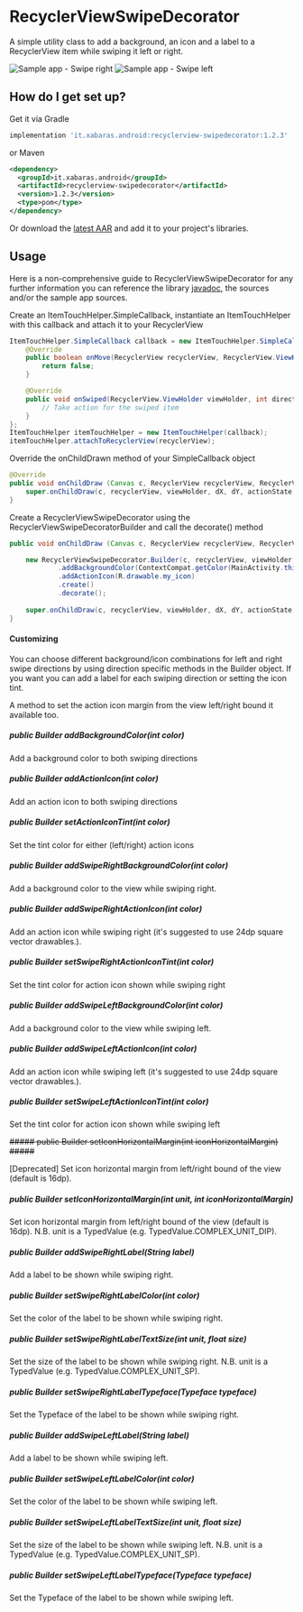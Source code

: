 # RecyclerViewSwipeDecorator #
A simple utility class to add a background, an icon and a label to a RecyclerView item while swiping it left or right.

![Sample app - Swipe right](https://xabaras.github.io/RecyclerViewSwipeDecorator/img/screen01.png)
![Sample app - Swipe left](https://xabaras.github.io/RecyclerViewSwipeDecorator/img/screen02.png)

## How do I get set up? ##
Get it via Gradle
```groovy
implementation 'it.xabaras.android:recyclerview-swipedecorator:1.2.3'
```
or Maven
```xml
<dependency>
  <groupId>it.xabaras.android</groupId>
  <artifactId>recyclerview-swipedecorator</artifactId>
  <version>1.2.3</version>
  <type>pom</type>
</dependency>
```

Or download the [latest AAR](https://bintray.com/xabaras/maven/RecyclerViewSwipeDecorator/_latestVersion) and add it to your project's libraries.

## Usage ##
Here is a non-comprehensive guide to RecyclerViewSwipeDecorator for any further information you can reference the library [javadoc](https://xabaras.github.io/RecyclerViewSwipeDecorator/javadoc/), the sources and/or the sample app sources.

Create an ItemTouchHelper.SimpleCallback, instantiate an ItemTouchHelper with this callback and attach it to your RecyclerView
```java
ItemTouchHelper.SimpleCallback callback = new ItemTouchHelper.SimpleCallback(0, ItemTouchHelper.RIGHT | ItemTouchHelper.LEFT) {
    @Override
    public boolean onMove(RecyclerView recyclerView, RecyclerView.ViewHolder viewHolder, RecyclerView.ViewHolder target) {
        return false;
    }

    @Override
    public void onSwiped(RecyclerView.ViewHolder viewHolder, int direction) {
        // Take action for the swiped item
    }
};
ItemTouchHelper itemTouchHelper = new ItemTouchHelper(callback);
itemTouchHelper.attachToRecyclerView(recyclerView);
```

Override the onChildDrawn method of your SimpleCallback object
```java
@Override
public void onChildDraw (Canvas c, RecyclerView recyclerView, RecyclerView.ViewHolder viewHolder,float dX, float dY,int actionState, boolean isCurrentlyActive){
    super.onChildDraw(c, recyclerView, viewHolder, dX, dY, actionState, isCurrentlyActive);
}
```

Create a RecyclerViewSwipeDecorator using the RecyclerViewSwipeDecoratorBuilder and call the decorate() method
```java
public void onChildDraw (Canvas c, RecyclerView recyclerView, RecyclerView.ViewHolder viewHolder,float dX, float dY,int actionState, boolean isCurrentlyActive){

    new RecyclerViewSwipeDecorator.Builder(c, recyclerView, viewHolder, dX, dY, actionState, isCurrentlyActive)
            .addBackgroundColor(ContextCompat.getColor(MainActivity.this, R.color.my_background))
            .addActionIcon(R.drawable.my_icon)
            .create()
            .decorate();
            
    super.onChildDraw(c, recyclerView, viewHolder, dX, dY, actionState, isCurrentlyActive);
}
```

#### Customizing ####
You can choose different background/icon combinations for left and right swipe directions by using direction specific methods in the Builder object.
If you want you can add a label for each swiping direction or setting the icon tint.

A method to set the action icon margin from the view left/right bound it available too.

##### public Builder addBackgroundColor(int color) #####
Add a background color to both swiping directions

##### public Builder addActionIcon(int color) #####
Add an action icon to both swiping directions

##### public Builder setActionIconTint(int color) #####
Set the tint color for either (left/right) action icons

##### public Builder addSwipeRightBackgroundColor(int color) #####
Add a background color to the view while swiping right.

##### public Builder addSwipeRightActionIcon(int color) #####
Add an action icon while swiping right (it's suggested to use 24dp square vector drawables.).

##### public Builder setSwipeRightActionIconTint(int color) #####
Set the tint color for action icon shown while swiping right

##### public Builder addSwipeLeftBackgroundColor(int color) #####
Add a background color to the view while swiping left.

##### public Builder addSwipeLeftActionIcon(int color) #####
Add an action icon while swiping left (it's suggested to use 24dp square vector drawables.).

##### public Builder setSwipeLeftActionIconTint(int color) #####
Set the tint color for action icon shown while swiping left

~~##### public Builder setIconHorizontalMargin(int iconHorizontalMargin) #####~~

[Deprecated] Set icon horizontal margin from left/right bound of the view (default is 16dp).

##### public Builder setIconHorizontalMargin(int unit, int iconHorizontalMargin) #####
Set icon horizontal margin from left/right bound of the view (default is 16dp).
N.B. unit is a TypedValue (e.g. TypedValue.COMPLEX_UNIT_DIP).

##### public Builder addSwipeRightLabel(String label) #####
Add a label to be shown while swiping right.

##### public Builder setSwipeRightLabelColor(int color) #####
Set the color of the label to be shown while swiping right.

##### public Builder setSwipeRightLabelTextSize(int unit, float size) #####
Set the size of the label to be shown while swiping right.
N.B. unit is a TypedValue (e.g. TypedValue.COMPLEX_UNIT_SP).

##### public Builder setSwipeRightLabelTypeface(Typeface typeface) #####
Set the Typeface of the label to be shown while swiping right.


##### public Builder addSwipeLeftLabel(String label) #####
Add a label to be shown while swiping left.

##### public Builder setSwipeLeftLabelColor(int color) #####
Set the color of the label to be shown while swiping left.

##### public Builder setSwipeLeftLabelTextSize(int unit, float size) #####
Set the size of the label to be shown while swiping left.
N.B. unit is a TypedValue (e.g. TypedValue.COMPLEX_UNIT_SP).

##### public Builder setSwipeLeftLabelTypeface(Typeface typeface) #####
Set the Typeface of the label to be shown while swiping left.
